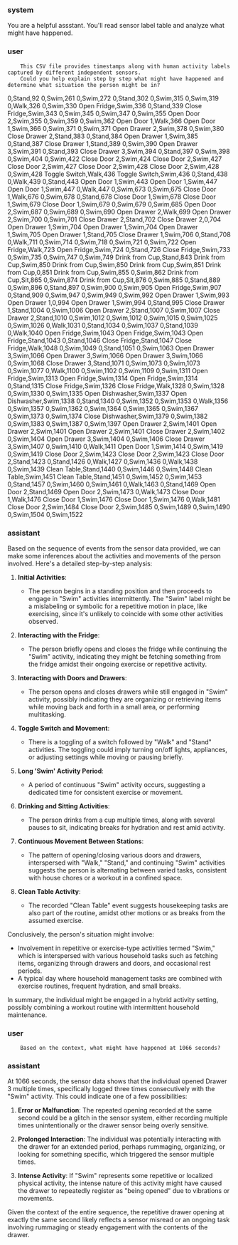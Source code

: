 ### system
You are a helpful assstant. You'll read sensor label table and analyze what might have happened.
### user

        This CSV file provides timestamps along with human activity labels captured by different independent sensors.
        Could you help explain step by step what might have happened and determine what situation the person might be in?
    
0,Stand,92
0,Swim,261
0,Swim,272
0,Stand,302
0,Swim,315
0,Swim,319
0,Walk,326
0,Swim,330
Open Fridge,Swim,336
0,Stand,339
Close Fridge,Swim,343
0,Swim,345
0,Swim,347
0,Swim,355
Open Door 2,Swim,355
0,Swim,359
0,Swim,362
Open Door 1,Walk,366
Open Door 1,Swim,366
0,Swim,371
0,Swim,371
Open Drawer 2,Swim,378
0,Swim,380
Close Drawer 2,Stand,383
0,Stand,384
Open Drawer 1,Swim,385
0,Stand,387
Close Drawer 1,Stand,389
0,Swim,390
Open Drawer 3,Swim,391
0,Stand,393
Close Drawer 3,Swim,394
0,Stand,397
0,Swim,398
0,Swim,404
0,Swim,422
Close Door 2,Swim,424
Close Door 2,Swim,427
Close Door 2,Swim,427
Close Door 2,Swim,428
Close Door 2,Swim,428
0,Swim,428
Toggle Switch,Walk,436
Toggle Switch,Swim,436
0,Stand,438
0,Walk,439
0,Stand,443
Open Door 1,Swim,443
Open Door 1,Swim,447
Open Door 1,Swim,447
0,Walk,447
0,Swim,673
0,Swim,675
Close Door 1,Walk,676
0,Swim,678
0,Stand,678
Close Door 1,Swim,678
Close Door 1,Swim,679
Close Door 1,Swim,679
0,Swim,679
0,Swim,685
Open Door 2,Swim,687
0,Swim,689
0,Swim,690
Open Drawer 2,Walk,699
Open Drawer 2,Swim,700
0,Swim,701
Close Drawer 2,Stand,702
Close Drawer 2,0,704
Open Drawer 1,Swim,704
Open Drawer 1,Swim,704
Open Drawer 1,Swim,705
Open Drawer 1,Stand,705
Close Drawer 1,Swim,706
0,Stand,708
0,Walk,711
0,Swim,714
0,Swim,718
0,Swim,721
0,Swim,722
Open Fridge,Walk,723
Open Fridge,Swim,724
0,Stand,726
Close Fridge,Swim,733
0,Swim,735
0,Swim,747
0,Swim,749
Drink from Cup,Stand,843
Drink from Cup,Swim,850
Drink from Cup,Swim,850
Drink from Cup,Swim,851
Drink from Cup,0,851
Drink from Cup,Swim,855
0,Swim,862
Drink from Cup,Sit,865
0,Swim,874
Drink from Cup,Sit,876
0,Swim,885
0,Stand,889
0,Swim,896
0,Stand,897
0,Swim,900
0,Swim,905
Open Fridge,Swim,907
0,Stand,909
0,Swim,947
0,Swim,949
0,Swim,992
Open Drawer 1,Swim,993
Open Drawer 1,0,994
Open Drawer 1,Swim,994
0,Stand,995
Close Drawer 1,Stand,1004
0,Swim,1006
Open Drawer 2,Stand,1007
0,Swim,1007
Close Drawer 2,Stand,1010
0,Swim,1012
0,Swim,1012
0,Swim,1015
0,Swim,1025
0,Swim,1026
0,Walk,1031
0,Stand,1034
0,Swim,1037
0,Stand,1039
0,Walk,1040
Open Fridge,Swim,1043
Open Fridge,Swim,1043
Open Fridge,Stand,1043
0,Stand,1046
Close Fridge,Stand,1047
Close Fridge,Walk,1048
0,Swim,1049
0,Stand,1051
0,Swim,1063
Open Drawer 3,Swim,1066
Open Drawer 3,Swim,1066
Open Drawer 3,Swim,1066
0,Swim,1068
Close Drawer 3,Stand,1071
0,Swim,1073
0,Swim,1073
0,Swim,1077
0,Walk,1100
0,Swim,1102
0,Swim,1109
0,Swim,1311
Open Fridge,Swim,1313
Open Fridge,Swim,1314
Open Fridge,Swim,1314
0,Stand,1315
Close Fridge,Swim,1326
Close Fridge,Walk,1328
0,Swim,1328
0,Swim,1330
0,Swim,1335
Open Dishwasher,Swim,1337
Open Dishwasher,Swim,1338
0,Stand,1340
0,Swim,1352
0,Swim,1353
0,Walk,1356
0,Swim,1357
0,Swim,1362
0,Swim,1364
0,Swim,1365
0,Swim,1367
0,Swim,1373
0,Swim,1374
Close Dishwasher,Swim,1379
0,Swim,1382
0,Swim,1383
0,Swim,1387
0,Swim,1397
Open Drawer 2,Swim,1401
Open Drawer 2,Swim,1401
Open Drawer 2,Swim,1401
Close Drawer 2,Swim,1402
0,Swim,1404
Open Drawer 3,Swim,1404
0,Swim,1406
Close Drawer 3,Swim,1407
0,Swim,1410
0,Walk,1411
Open Door 1,Swim,1414
0,Swim,1419
0,Swim,1419
Close Door 2,Swim,1423
Close Door 2,Swim,1423
Close Door 2,Stand,1423
0,Stand,1426
0,Walk,1427
0,Swim,1436
0,Walk,1438
0,Swim,1439
Clean Table,Stand,1440
0,Swim,1446
0,Swim,1448
Clean Table,Swim,1451
Clean Table,Stand,1451
0,Swim,1452
0,Swim,1453
0,Stand,1457
0,Swim,1460
0,Swim,1461
0,Walk,1463
0,Stand,1469
Open Door 2,Stand,1469
Open Door 2,Swim,1473
0,Walk,1473
Close Door 1,Walk,1476
Close Door 1,Swim,1476
Close Door 1,Swim,1476
0,Walk,1481
Close Door 2,Swim,1484
Close Door 2,Swim,1485
0,Swim,1489
0,Swim,1490
0,Swim,1504
0,Swim,1522

### assistant
Based on the sequence of events from the sensor data provided, we can make some inferences about the activities and movements of the person involved. Here's a detailed step-by-step analysis:

1. **Initial Activities**: 
   - The person begins in a standing position and then proceeds to engage in "Swim" activities intermittently. The "Swim" label might be a mislabeling or symbolic for a repetitive motion in place, like exercising, since it's unlikely to coincide with some other activities observed.

2. **Interacting with the Fridge**:
   - The person briefly opens and closes the fridge while continuing the "Swim" activity, indicating they might be fetching something from the fridge amidst their ongoing exercise or repetitive activity.

3. **Interacting with Doors and Drawers**:
   - The person opens and closes drawers while still engaged in "Swim" activity, possibly indicating they are organizing or retrieving items while moving back and forth in a small area, or performing multitasking.

4. **Toggle Switch and Movement**:
   - There is a toggling of a switch followed by "Walk" and "Stand" activities. The toggling could imply turning on/off lights, appliances, or adjusting settings while moving or pausing briefly.
   
5. **Long 'Swim' Activity Period**:
   - A period of continuous "Swim" activity occurs, suggesting a dedicated time for consistent exercise or movement.

6. **Drinking and Sitting Activities**:
   - The person drinks from a cup multiple times, along with several pauses to sit, indicating breaks for hydration and rest amid activity.
   
7. **Continuous Movement Between Stations**:
   - The pattern of opening/closing various doors and drawers, interspersed with "Walk," "Stand," and continuing "Swim" activities suggests the person is alternating between varied tasks, consistent with house chores or a workout in a confined space.

8. **Clean Table Activity**:
   - The recorded "Clean Table" event suggests housekeeping tasks are also part of the routine, amidst other motions or as breaks from the assumed exercise.

Conclusively, the person's situation might involve:
- Involvement in repetitive or exercise-type activities termed "Swim," which is interspersed with various household tasks such as fetching items, organizing through drawers and doors, and occasional rest periods.
- A typical day where household management tasks are combined with exercise routines, frequent hydration, and small breaks.

In summary, the individual might be engaged in a hybrid activity setting, possibly combining a workout routine with intermittent household maintenance.
### user

        Based on the context, what might have happened at 1066 seconds?
    
### assistant
At 1066 seconds, the sensor data shows that the individual opened Drawer 3 multiple times, specifically logged three times consecutively with the "Swim" activity. This could indicate one of a few possibilities:

1. **Error or Malfunction**: The repeated opening recorded at the same second could be a glitch in the sensor system, either recording multiple times unintentionally or the drawer sensor being overly sensitive.

2. **Prolonged Interaction**: The individual was potentially interacting with the drawer for an extended period, perhaps rummaging, organizing, or looking for something specific, which triggered the sensor multiple times.

3. **Intense Activity**: If "Swim" represents some repetitive or localized physical activity, the intense nature of this activity might have caused the drawer to repeatedly register as "being opened" due to vibrations or movements.

Given the context of the entire sequence, the repetitive drawer opening at exactly the same second likely reflects a sensor misread or an ongoing task involving rummaging or steady engagement with the contents of the drawer.
